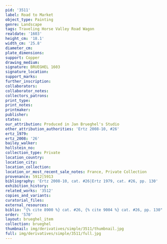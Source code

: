 ```yaml
---
pid: '3511'
label: Road to Market
object_type: Painting
genre: Landscape
tags: Traveling Horse Valley Road Wagon
realdate: '1603'
height_cm: '18.1'
width_cm: '25.8'
diameter_cm: 
plate_dimensions: 
support: Copper
drawing_medium: 
signature: BRUEGHEL 1603
signature_location: 
support_marks: 
further_inscription: 
collaborators: 
collaborator_notes: 
collectors_patrons: 
print_type: 
print_notes: 
printmaker: 
publisher: 
states: 
our_attribution: Produced in Jan Brueghel's Studio
other_attribution_authorities: 'Ertz 2008-10, #26'
ertz_1979: 
ertz_2008: '26'
bailey_walker: 
hollstein_no: 
collection_type: Private
location_country: 
location_city: 
location_collection: 
location_or_most_recent_sale_notes: France, Private Collection
provenance: 5912|5913
bibliography: 'Ertz 2008-10, cat. #26|Ertz 1979, cat. #26, pp. 130'
exhibition_history: 
related_works: '3512'
copies_and_variants: 
curatorial_files: 
external_resources: 
biblio: "{% cite 8900 %} cat. #26, {% cite 9004 %} cat. #26, pp. 130"
order: '570'
layout: brueghel_item
collection: brueghel
thumbnail: img/derivatives/simple/3511/thumbnail.jpg
full: img/derivatives/simple/3511/full.jpg
---
```

